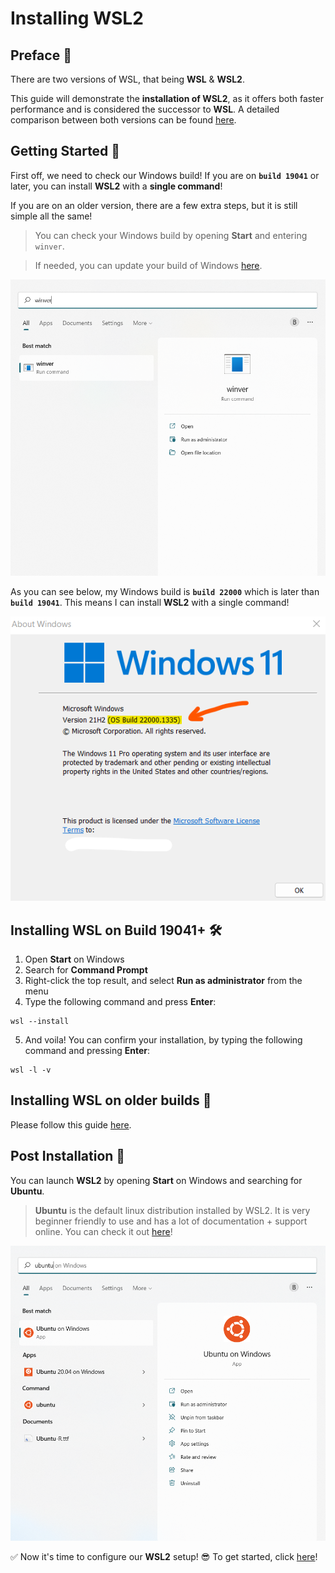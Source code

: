 # Installing WSL2

## Preface 🐶

There are two versions of WSL, that being **WSL** & **WSL2**.

This guide will demonstrate the **installation of WSL2**, as it offers both faster performance and is considered the successor to **WSL**. A detailed comparison between both versions can be found [here](https://learn.microsoft.com/en-us/windows/wsl/compare-versions).


## Getting Started 🎉

First off, we need to check our Windows build! If you are on **`build 19041`** or later, you can install **WSL2** with a **single command**! 

If you are on an older version, there are a few extra steps, but it is still simple all the same!

>You can check your Windows build by opening **Start** and entering `winver`.

>If needed, you can update your build of Windows [here](https://support.microsoft.com/en-au/topic/windows-10-update-assistant-3550dfb2-a015-7765-12ea-fba2ac36fb3f).

![Winver Example](/assets/img2.png "img2")

As you can see below, my Windows build is **`build 22000`** which is later than **`build 19041`**. This means I can install **WSL2** with a single command!

![Windows Version Example](/assets/img1.png "img1")

## Installing WSL on Build 19041+ 🛠️

1. Open **Start** on Windows
2. Search for **Command Prompt**
3. Right-click the top result, and select **Run as administrator** from the menu
4. Type the following command and press **Enter**:
```
wsl --install
```
5. And voila! You can confirm your installation, by typing the following command and pressing **Enter**:
```
wsl -l -v
```

## Installing WSL on older builds 👴
Please follow this guide [here](https://learn.microsoft.com/en-au/windows/wsl/install-manual).

## Post Installation 🙌
You can launch **WSL2** by opening **Start** on Windows and searching for **Ubuntu**.
> **Ubuntu** is the default linux distribution installed by WSL2. It is very beginner friendly to use and has a lot of documentation + support online. You can check it out [here](https://learn.microsoft.com/en-us/windows/wsl/)!

![Ubuntu Example](/assets/img3.png "img3")

✅ Now it's time to configure our **WSL2** setup! 😎 To get started, click [here](configure.md)!



